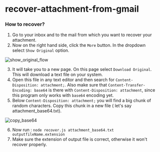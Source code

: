 # recover-attachment-from-gmail

### How to recover?

1. Go to your inbox and to the mail from which you want to recover your attachment.
2. Now on the right hand side, click the `More` button. In the dropdown select `Show Original` option.

![show_original_flow](https://raw.githubusercontent.com/dinesh-chander/recover-attachment-from-gmail/master/readme_images/show_original.png)

3. It will take you to a new page. On this page select `Download Original`. This will download a text file on your system.
4. Open this file in any text editor and then search for `Content-Disposition: attachment;`. Also make sure that `Content-Transfer-Encoding: base64` is there with `Content-Disposition: attachment`, since this program only works with `base64` encoding yet.
5. Below `Content-Disposition: attachment;` you will find a big chunk of random characters. Copy this chunk in a new file ( let's say attachment_base64.txt).

![copy_base64](https://raw.githubusercontent.com/dinesh-chander/recover-attachment-from-gmail/master/readme_images/copy_base64.png)

6. Now run : 
  `node recover.js attachment_base64.txt outputfileName.extension`
7. Make sure the extension of output file is correct, otherwise it won't recover properly.
